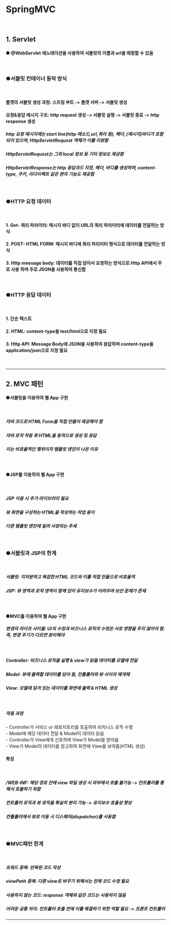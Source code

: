 # SpringMVC <br>

<br>

## 1. Servlet <br>

<h4>● @WebServlet 애노테이션을 사용하여 서블릿의 이름과 url을 매핑할 수 있음</h4>
<br>
<h3>●서블릿 컨테이너 동작 방식</h3>

<br>
<h4> 톰캣의 서블릿 생성 과정: 스프링 부트 -> 톰캣 서버 -> 서블릿 생성 </h4>
<h4> 요청&응답 메시지 구조: http request 생성 -> 서블릿 실행 -> 서블릿 종료 -> http response 생성 </h4>

<h5>http 요청 메시지에는 start line(http 메소드,url,쿼리 등), 헤더, (메시지)바디가 포함되어 있으며, HttpServletRequest 객체가 이를 지원함</h5>
<h5>HttpServletRequest는 그외 local 정보 등 기타 정보도 제공함</h5>
<h5>HttpServletResponse는 http 응답코드 지정, 헤더, 바디를 생성하며, content-type, 쿠키, 리다이렉트 같은 편의 기능도 제공함</h5>
<br>

<h3>●HTTP 요청 데이터</h3>
<br>
<h4>1. Get- 쿼리 파라미터: 메시지 바디 없이 URL의 쿼리 파라미터에 데이터를 전달하는 방식</h4>
<h4>2. POST- HTML FORM: 메시지 바디에 쿼리 파리미터 형식으로 데이터를 전달하는 방식</h4>
<h4>3. Http meesage body: 데이터를 직접 담아서 요청하는 방식으로 Http API에서 주로 사용 하며 주로 JSON을 사용하여 통신함</h4>

<br>

<h3>●HTTP 응답 데이터</h3>
<br>
<h4>1. 단순 텍스트</h4>
<h4>2. HTML: content-type을 text/html으로 지정 필요</h4>
<h4>3. Http API: Message Body에 JSON을 사용하여 응답하며 content-type을 application/json으로 지정 필요</h4>
<br>
<hr>

## 2. MVC 패턴 <br>
<h4>●서블릿을 이용하여 웹 App 구현 </h4>
<br>
<h5>자바 코드로 HTML Form을 직접 만들어 제공해야 함</h5>
<h5>자바 로직 작동 후 HTML을 동적으로 생성 및 응답</h5>
<h5>이는 비효율적인 행위이자 템플릿 엔진이 나온 이유</h5>

<br>
<h4>●JSP를 이용하여 웹 App 구현 </h4>
<br>
<h5>JSP 이용 시 추가 라이브러리 필요</h5>
<h5>뷰 화면을 구성하는 HTML을 작성하는 작업 용이</h5>
<h5>다른 템플릿 엔진에 밀려 사장되는 추세</h5>

<br>
<h3>●서블릿과 JSP의 한계</h3>
<br>
<h5>서블릿: 지저분하고 복잡한 HTML 코드와 이를 직접 만듦으로 비효율적</h5>
<h5>JSP: 뷰 영역과 로직 영역이 함께 있어 유지보수가 어려우며 보안 문제가 존재</h5>
<br>

<h4>●MVC를 이용하여 웹 App 구현</h4>
<h5>변경의 라이프 사이클: UI의 수정과 비즈니스 로직의 수정은 서로 영향을 주지 않아야 함. 즉, 변경 주기가 다르면 분리해야 </h5>
<br>
<h5>Controller: 비즈니스 로직을 실행 & view가 읽을 데이터를 모델에 전달</h5>
<h5>Model: 뷰에 출력할 데이터를 담아 둠, 컨틀롤러와 뷰 사이의 매개체</h5>
<h5>View: 모델에 담겨 있는 데이터를 화면에 출력 & HTML 생성</h5>
<br>
<h5>작동 과정</h5>
- Controller가 서비스 or 레포지토리를 호출하여 비지니스 로직 수행<br>
- Model에 해당 데이터 전달 & Model이 데이터 읽음<br>
- Controller가 View에게 신호하여 View가 Model을 받아옴<br>
- View가 Model의 데이터를 참고하여 화면에 View를 보여줌(HTML 생성)
<br>
<h4>특징</h4>
<br>
<h5>/WEB-INF: 해당 경로 안에 view 파일 생성 시 외부에서 호출 불가능 -> 컨트롤러를 통해서 호출하기 위함</h5>
<h5>컨트롤러 로직과 뷰 로직을 확실히 분리 가능 -> 유지보수 효율성 향상</h5>
<h5>컨틀롤러에서 뷰로 이동 시 디스패처(dispatcher)를 사용함</h5>

<br>
<h3>●MVC패턴 한계</h3>
<br>
<h5>포워드 중복: 반복된 코드 작성</h5>
<h5>viewPath 중복: 다른 view로 바꾸기 위해서는 전체 코드 수정 필요</h5>
<h5>사용하지 않는 코드: response 객체와 같은 코드는 사용하지 않음</h5>
<h5>어려운 공통 처리: 컨트롤러 호출 전에 이를 해결하기 위한 역할 필요 -> 프론트 컨트롤러</h5>
<hr>
